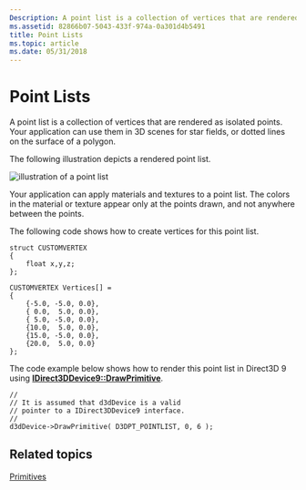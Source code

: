 ```yaml
---
Description: A point list is a collection of vertices that are rendered as isolated points. Your application can use them in 3D scenes for star fields, or dotted lines on the surface of a polygon.
ms.assetid: 82866b07-5043-433f-974a-0a301d4b5491
title: Point Lists
ms.topic: article
ms.date: 05/31/2018
---
```


# Point Lists

A point list is a collection of vertices that are rendered as isolated points. Your application can use them in 3D scenes for star fields, or dotted lines on the surface of a polygon.

The following illustration depicts a rendered point list.

![illustration of a point list](images/pointlst.png)

Your application can apply materials and textures to a point list. The colors in the material or texture appear only at the points drawn, and not anywhere between the points.

The following code shows how to create vertices for this point list.


```
struct CUSTOMVERTEX
{
    float x,y,z;
};

CUSTOMVERTEX Vertices[] = 
{
    {-5.0, -5.0, 0.0},
    { 0.0,  5.0, 0.0},
    { 5.0, -5.0, 0.0},
    {10.0,  5.0, 0.0},
    {15.0, -5.0, 0.0},
    {20.0,  5.0, 0.0}
};
```



The code example below shows how to render this point list in Direct3D 9 using [**IDirect3DDevice9::DrawPrimitive**](/windows/win32/api/d3d9helper/nf-d3d9helper-idirect3ddevice9-drawprimitive).


```
//
// It is assumed that d3dDevice is a valid
// pointer to a IDirect3DDevice9 interface.
//
d3dDevice->DrawPrimitive( D3DPT_POINTLIST, 0, 6 );
```



## Related topics

<dl> <dt>

[Primitives](primitives.md)
</dt> </dl>

 

 